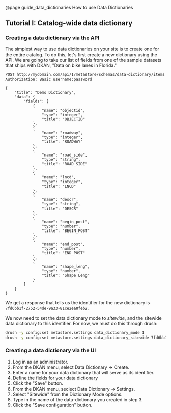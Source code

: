 @page guide_data_dictionaries How to use Data Dictionaries

## Tutorial I: Catalog-wide data dictionary

### Creating a data dictionary via the API
The simplest way to use data dictionaries on your site is to create one for the entire catalog. To do this, let's first create a new dictionary using the API. We are going to take our list of fields from one of the sample datasets that ships with DKAN, "Data on bike lanes in Florida."

```http
POST http://mydomain.com/api/1/metastore/schemas/data-dictionary/items
Authorization: Basic username:password

{
    "title": "Demo Dictionary",
    "data": {
        "fields": [
            {
                "name": "objectid",
                "type": "integer",
                "title": "OBJECTID"
            },
            {
                "name": "roadway",
                "type": "integer",
                "title": "ROADWAY"
            },
            {
                "name": "road_side",
                "type": "string",
                "title": "ROAD_SIDE"
            },
            {
                "name": "lncd",
                "type": "integer",
                "title": "LNCD"
            },
            {
                "name": "descr",
                "type": "string",
                "title": "DESCR"
            },
            {
                "name": "begin_post",
                "type": "number",
                "title": "BEGIN_POST"
            },
            {
                "name": "end_post",
                "type": "number",
                "title": "END_POST"
            },
            {
                "name": "shape_leng",
                "type": "number",
                "title": "Shape Leng"
            }
        ]
    }
}
```

We get a response that tells us the identifier for the new dictionary is `7fd6bb1f-2752-54de-9a33-81ce2ea0feb2`.

We now need to set the data dictionary mode to _sitewide_, and the sitewide data dictionary to this identifier. For now, we must do this through drush:

```sh
drush -y config:set metastore.settings data_dictionary_mode 1
drush -y config:set metastore.settings data_dictionary_sitewide 7fd6bb1f-2752-54de-9a33-81ce2ea0feb2
```

### Creating a data dictionary via the UI
1. Log in as an administrator.
2. From the DKAN menu, select Data Dictionary -> Create.
3. Enter a name for your data dictionary that will serve as its identifier.
4. Define the fields for your data dictionary
5. Click the "Save" button.
6. From the DKAN menu, seclect Data Dictionary -> Settings.
7. Select "Sitewide" from the Dictionary Mode options.
8. Type in the name of the data-dictionary you created in step 3.
9. Click the "Save configuration" button.
